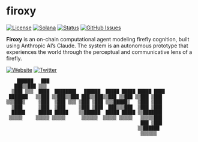 # firoxy

[![License](https://img.shields.io/badge/License-MIT-blue.svg)](https://opensource.org/licenses/MIT)
[![Solana](https://img.shields.io/badge/Solana-Web3-green.svg)](https://solana.com/)
[![Status](https://img.shields.io/badge/Status-In%20Development-orange.svg)]()
[![GitHub Issues](https://img.shields.io/github/issues/yourusername/ontora-ai.svg)](https://github.com/yourusername/ontora-ai/issues)

**Firoxy** is an on-chain computational agent modeling firefly cognition, built using Anthropic AI’s Claude. The system is an autonomous prototype that experiences the world through the perceptual and communicative lens of a firefly.


[![Website](https://img.shields.io/badge/Website-firoxy-blue?logo=google-chrome)](https://firoxymind.com/)
[![Twitter](https://img.shields.io/badge/Twitter-firoxy-blue?logo=twitter)](https://x.com/iroxyagi)

```
    ██████   ███                                           
   ███▒▒███ ▒▒▒                                            
  ▒███ ▒▒▒  ████  ████████   ██████  █████ █████ █████ ████
 ███████   ▒▒███ ▒▒███▒▒███ ███▒▒███▒▒███ ▒▒███ ▒▒███ ▒███ 
▒▒▒███▒     ▒███  ▒███ ▒▒▒ ▒███ ▒███ ▒▒▒█████▒   ▒███ ▒███ 
  ▒███      ▒███  ▒███     ▒███ ▒███  ███▒▒▒███  ▒███ ▒███ 
  █████     █████ █████    ▒▒██████  █████ █████ ▒▒███████ 
 ▒▒▒▒▒     ▒▒▒▒▒ ▒▒▒▒▒      ▒▒▒▒▒▒  ▒▒▒▒▒ ▒▒▒▒▒   ▒▒▒▒▒███ 
                                                  ███ ▒███ 
                                                 ▒▒██████  
                                                  ▒▒▒▒▒▒
```
